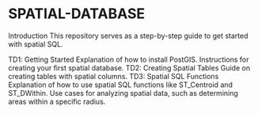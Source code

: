 # SPATIAL-DATABASE
Introduction
This repository serves as a step-by-step guide to get started with spatial SQL.

TD1: Getting Started
Explanation of how to install PostGIS.
Instructions for creating your first spatial database.
TD2: Creating Spatial Tables
Guide on creating tables with spatial columns.
TD3: Spatial SQL Functions
Explanation of how to use spatial SQL functions like ST_Centroid and ST_DWithin.
Use cases for analyzing spatial data, such as determining areas within a specific radius.
